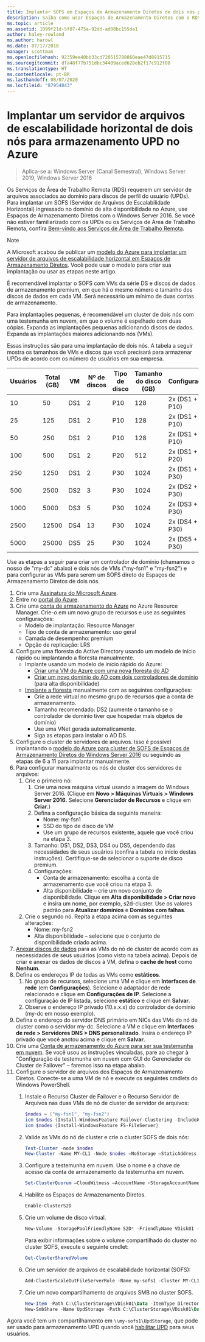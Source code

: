 ```yaml
---
title: Implantar SOFS em Espaços de Armazenamento Diretos de dois nós para armazenamento UPD no Azure
description: Saiba como usar Espaços de Armazenamento Diretos com o RDS.
ms.topic: article
ms.assetid: 1099f21d-5f07-475a-92dd-ad08bc155da1
author: haley-rowland
ms.author: harowl
ms.date: 07/17/2018
manager: scottman
ms.openlocfilehash: 92359ee40bb33cd720515788060eae47d8915715
ms.sourcegitcommit: dfa48f77b751dbc34409aced628eb2f17c912f08
ms.translationtype: HT
ms.contentlocale: pt-BR
ms.lasthandoff: 08/07/2020
ms.locfileid: "87954843"
---
```

# <a name="deploy-a-two-node-storage-spaces-direct-scale-out-file-server-for-upd-storage-in-azure"></a>Implantar um servidor de arquivos de escalabilidade horizontal de dois nós para armazenamento UPD no Azure

>Aplica-se a: Windows Server (Canal Semestral), Windows Server 2019, Windows Server 2016

Os Serviços de Área de Trabalho Remota (RDS) requerem um servidor de arquivos associados ao domínio para discos de perfil do usuário (UPDs). Para implantar um SOFS (Servidor de Arquivos de Escalabilidade Horizontal) ingressado no domínio de alta disponibilidade no Azure, use Espaços de Armazenamento Diretos com o Windows Server 2016. Se você não estiver familiarizado com os UPDs ou os Serviços de Área de Trabalho Remota, confira [Bem-vindo aos Serviços de Área de Trabalho Remota](welcome-to-rds.md).

> [!NOTE]
> A Microsoft acabou de publicar um [modelo do Azure para implantar um servidor de arquivos de escalabilidade horizontal em Espaços de Armazenamento Diretos](https://azure.microsoft.com/documentation/templates/301-storage-spaces-direct/). Você pode usar o modelo para criar sua implantação ou usar as etapas neste artigo.

É recomendável implantar o SOFS com VMs da série DS e discos de dados de armazenamento premium, em que há o mesmo número e tamanho dos discos de dados em cada VM. Será necessário um mínimo de duas contas de armazenamento. 

Para implantações pequenas, é recomendável um cluster de dois nós com uma testemunha em nuvem, em que o volume é espelhado com duas cópias. Expanda as implantações pequenas adicionando discos de dados. Expanda as implantações maiores adicionando nós (VMs). 

Essas instruções são para uma implantação de dois nós. A tabela a seguir mostra os tamanhos de VMs e discos que você precisará para armazenar UPDs de acordo com os número de usuários em sua empresa. 

| Usuários | Total (GB) | VM | Nº de discos | Tipo de disco | Tamanho do disco (GB) | Configuração   |
|-------|------------|----|---------|-----------|----------------|-----------------|
| 10    | 50         | DS1 | 2       | P10       | 128            | 2x (DS1 + 2 P10)  |
| 25    | 125        | DS1 | 2       | P10       | 128            | 2x (DS1 + 2 P10)  |
| 50    | 250        | DS1 | 2       | P10       | 128            | 2x (DS1 + 2 P10)  |
| 100   | 500        | DS1 | 2       | P20       | 512            | 2x (DS1 + 2 P20)  |
| 250   | 1250       | DS1 | 2       | P30       | 1024           | 2x (DS1 + 2 P30)  |
| 500   | 2500       | DS2 | 3       | P30       | 1024           | 2x (DS2 + 3 P30)  |
| 1000  | 5000       | DS3 | 5       | P30       | 1024           | 2x (DS3 + 5 P30)  |
| 2500  | 12500      | DS4 | 13      | P30       | 1024           | 2x (DS4 + 13 P30) |
| 5000  | 25000      | DS5 | 25      | P30       | 1024           | 2x (DS5 + 25 P30) |

Use as etapas a seguir para criar um controlador de domínio (chamamos o nosso de "my-dc" abaixo) e dois nós de VMs ("my-fsn1" e "my-fsn2") e para configurar as VMs para serem um SOFS direto de Espaços de Armazenamento Diretos de dois nós.

1. Crie uma [Assinatura do Microsoft Azure](https://azure.microsoft.com).
2. Entre no [portal do Azure](https://ms.portal.azure.com).
3. Crie uma [conta de armazenamento do Azure](/azure/storage/common/storage-account-create#create-a-storage-account) no Azure Resource Manager. Crie-o em um novo grupo de recursos e use as seguintes configurações:
   - Modelo de implantação: Resource Manager
   - Tipo de conta de armazenamento: uso geral
   - Camada de desempenho: premium
   - Opção de replicação: LRS
4. Configure uma floresta do Active Directory usando um modelo de início rápido ou implantando a floresta manualmente.
   - Implante usando um modelo de início rápido do Azure:
      - [Criar uma VM do Azure com uma nova floresta do AD](https://azure.microsoft.com/documentation/templates/active-directory-new-domain/)
      - [Criar um novo domínio do AD com dois controladores de domínio](https://azure.microsoft.com/documentation/templates/active-directory-new-domain-ha-2-dc/) (para alta disponibilidade)
   - [Implante a floresta](../../identity/ad-ds/introduction-to-active-directory-domain-services-ad-ds-virtualization-level-100.md) manualmente com as seguintes configurações:
      - Crie a rede virtual no mesmo grupo de recursos que a conta de armazenamento.
      - Tamanho recomendado: DS2 (aumente o tamanho se o controlador de domínio tiver que hospedar mais objetos de domínio)
      - Use uma VNet gerada automaticamente.
      - Siga as etapas para instalar o AD DS.
5. Configure o cluster de servidores de arquivos. Isso é possível implantando o [modelo do Azure para cluster de SOFS de Espaços de Armazenamento Diretos do Windows Server 2016](https://azure.microsoft.com/resources/templates/301-storage-spaces-direct/) ou seguindo as etapas de 6 a 11 para implantar manualmente.
6. Para configurar manualmente os nós de cluster dos servidores de arquivos:
   1. Crie o primeiro nó:
      1. Crie uma nova máquina virtual usando a imagem do Windows Server 2016. (Clique em **Novo > Máquinas Virtuais > Windows Server 2016.** Selecione **Gerenciador de Recursos** e clique em **Criar**.)
      2. Defina a configuração básica da seguinte maneira:
         - Nome: my-fsn1
         - SSD do tipo de disco de VM
         - Use um grupo de recursos existente, aquele que você criou na etapa 3.
      3. Tamanho: DS1, DS2, DS3, DS4 ou DS5, dependendo das necessidades de seus usuários (confira a tabela no início destas instruções). Certifique-se de selecionar o suporte de disco premium.
      4. Configurações:
         - Conta de armazenamento: escolha a conta de armazenamento que você criou na etapa 3.
         - Alta disponibilidade – crie um novo conjunto de disponibilidade. Clique em **Alta disponibilidade > Criar novo** e insira um nome, por exemplo, s2d-cluster. Use os valores padrão para **Atualizar domínios** e **Domínios com falhas**.
   2. Crie o segundo nó. Repita a etapa acima com as seguintes alterações:
      - Nome: my-fsn2
      - Alta disponibilidade – selecione que o conjunto de disponibilidade criado acima.
7. [Anexar discos de dados](/azure/virtual-machines/windows/attach-managed-disk-portal) para as VMs do nó de cluster de acordo com as necessidades de seus usuários (como visto na tabela acima). Depois de criar e anexar os dados de discos à VM, defina o **cache de host** como **Nenhum**.
8. Defina os endereços IP de todas as VMs como **estáticos**.
   1. No grupo de recursos, selecione uma VM e clique em **Interfaces de rede** (em **Configurações**). Selecione o adaptador de rede relacionado e clique em **Configurações de IP**. Selecione a configuração de IP listada, selecione **estático** e clique em **Salvar**.
   2. Observe o endereço IP privado (10.x.x.x) do controlador de domínio (my-dc em nosso exemplo).
9. Defina o endereço do servidor DNS primário em NICs das VMs do nó de cluster como o servidor my-dc. Selecione a VM e clique em **Interfaces de rede > Servidores DNS > DNS personalizado**. Insira o endereço IP privado que você anotou acima e clique em **Salvar**.
10. Crie uma [Conta de armazenamento do Azure para ser sua testemunha em nuvem](../../failover-clustering/deploy-cloud-witness.md). Se você usou as instruções vinculadas, pare ao chegar à "Configuração de testemunha em nuvem com GUI do Gerenciador de Cluster de Failover" – faremos isso na etapa abaixo.
11. Configure o servidor de arquivos dos Espaços de Armazenamento Diretos. Conecte-se a uma VM de nó e execute os seguintes cmdlets do Windows PowerShell.
    1. Instale o Recurso Cluster de Failover e o Recurso Servidor de Arquivos nas duas VMs de nó de cluster de servidor de arquivos:

       ```powershell
       $nodes = ("my-fsn1", "my-fsn2")
       icm $nodes {Install-WindowsFeature Failover-Clustering -IncludeAllSubFeature -IncludeManagementTools}
       icm $nodes {Install-WindowsFeature FS-FileServer}
       ```
    2. Valide as VMs do nó de cluster e crie o cluster SOFS de dois nós:

       ```powershell
       Test-Cluster -node $nodes
       New-Cluster -Name MY-CL1 -Node $nodes –NoStorage –StaticAddress [new address within your addr space]
       ```
    3. Configure a testemunha em nuvem. Use o nome e a chave de acesso da conta de armazenamento da testemunha em nuvem.

       ```powershell
       Set-ClusterQuorum –CloudWitness –AccountName <StorageAccountName> -AccessKey <StorageAccountAccessKey>
       ```
    4. Habilite os Espaços de Armazenamento Diretos.

       ```powershell
       Enable-ClusterS2D
       ```

    5. Crie um volume de disco virtual.

       ```powershell
       New-Volume -StoragePoolFriendlyName S2D* -FriendlyName VDisk01 -FileSystem CSVFS_REFS -Size 120GB
       ```
       Para exibir informações sobre o volume compartilhado do cluster no cluster SOFS, execute o seguinte cmdlet:

       ```powershell
       Get-ClusterSharedVolume
       ```

    6. Crie um servidor de arquivos de escalabilidade horizontal (SOFS):

       ```powershell
       Add-ClusterScaleOutFileServerRole -Name my-sofs1 -Cluster MY-CL1
       ```

    7. Crie um novo compartilhamento de arquivos SMB no cluster SOFS.

       ```powershell
       New-Item -Path C:\ClusterStorage\VDisk01\Data -ItemType Directory
       New-SmbShare -Name UpdStorage -Path C:\ClusterStorage\VDisk01\Data
       ```

Agora você tem um compartilhamento em `\\my-sofs1\UpdStorage`, que pode ser usado para armazenamento UPD quando você [habilitar UPD](https://techcommunity.microsoft.com/t5/ask-the-performance-team/migrating-user-profile-disks-in-remote-desktop-services/ba-p/375630) para seus usuários.

